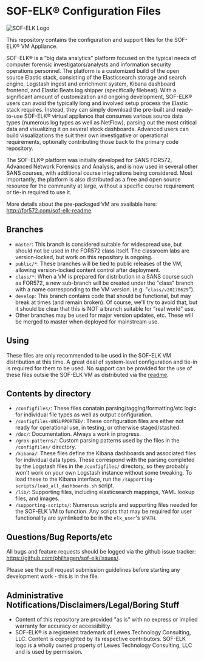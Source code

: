 # SOF-ELK® Configuration Files

![SOF-ELK Logo](https://raw.githubusercontent.com/philhagen/sof-elk/master/lib/sof-elk_logo_sm.png)

This repository contains the configuration and support files for the SOF-ELK® VM Appliance.

SOF-ELK® is a “big data analytics” platform focused on the typical needs of computer forensic investigators/analysts and information security operations personnel.  The platform is a customized build of the open source Elastic stack, consisting of the Elasticsearch storage and search engine, Logstash ingest and enrichment system, Kibana dashboard frontend, and Elastic Beats log shipper (specifically filebeat).  With a significant amount of customization and ongoing development, SOF-ELK® users can avoid the typically long and involved setup process the Elastic stack requires.  Instead, they can simply download the pre-built and ready-to-use SOF-ELK® virtual appliance that consumes various source data types (numerous log types as well as NetFlow), parsing out the most critical data and visualizing it on several stock dashboards.  Advanced users can build visualizations the suit their own investigative or operational requirements, optionally contributing those back to the primary code repository.

The SOF-ELK® platform was initially developed for SANS FOR572, Advanced Network Forensics and Analysis, and is now used in several other SANS courses, with additional course integrations being considered.  Most importantly, the platform is also distributed as a free and open source resource for the community at large, without a specific course requirement or tie-in required to use it.

More details about the pre-packaged VM are available here: <http://for572.com/sof-elk-readme>.

## Branches

* `master`: This branch is considered suitable for widespread use, but should not be used in the FOR572 class itself.  The classroom labs are version-locked, but work on this repository is ongoing.
* `public/*`: These branches will be tied to public releases of the VM, allowing version-locked content control after deployment.
* `class/*`: When a VM is prepared for distribution in a SANS course such as FOR572, a new sub-branch will be created under the "class" branch with a name corresponding to the VM version.  (e.g. "`class/v20170629`").
* `develop`: This branch contains code that should be functional, but may break at times (and remain broken).  Of course, we'll try to avoid that, but it should be clear that this is NOT a branch suitable for "real world" use.
* Other branches may be used for major version updates, etc.  These will be merged to master when deployed for mainstream use.

## Using

These files are only recommended to be used in the SOF-ELK VM distribution at this time.  A great deal of system-level configuration and tie-in is required for them to be used.  No support can be provided for the use of these files outsie the SOF-ELK VM as distributed via the [readme](http://for572.com/sof-elk-readme).

## Contents by directory

* `/configfiles/`: These files conatain parsing/tagging/formatting/etc logic for individual file types as well as output configuration.
* `/configfiles-UNSUPPORTED/`: These configuration files are either not ready for operational use, in testing, or otherwise staged/stashed.
* `/doc/`: Documentation.  Always a work in progress.
* `/grok-patterns/`: Custom parsing patterns used by the files in the `/configfiles/` directory.
* `/kibana/`: These files define the Kibana dashboards and associated files for individual data types.  These correspond with the parsing completed by the Logstash files in the `/configfiles/` directory, so they probably won't work on your own Logstash instance without some tweaking.  To load these to the Kibana interface, run the `/supporting-scripts/load_all_dashboards.sh` script.
* `/lib/`: Supporting files, including elasticsearch mappings, YAML lookup files, and images.
* `/supporting-scripts/`: Numerous scripts and supporting files needed for the SOF-ELK VM to function.  Any scripts that may be required for user functionality are symlinked to be in the `elk_user`'s `$PATH`.

## Questions/Bug Reports/etc

All bugs and feature requests should be logged via the github issue tracker: <https://github.com/philhagen/sof-elk/issues/>.

Please see the pull request submission guidelines before starting any development work - this is in the [](PULLREQUESTS.md) file.

## Administrative Notifications/Disclaimers/Legal/Boring Stuff

* Content of this repository are provided "as is" with no express or implied warranty for accuracy or accessibility.
* SOF-ELK® is a registered trademark of Lewes Technology Consulting, LLC.  Content is copyrighted by its respective contributors.  SOF-ELK logo is a wholly owned property of Lewes Technology Consulting, LLC and is used by permission.
